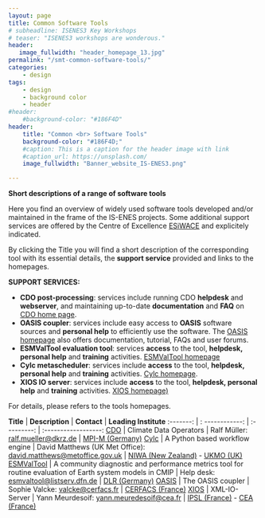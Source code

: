 ```yaml
---
layout: page
title: Common Software Tools
# subheadline: ISENES3 Key Workshops
# teaser: "ISENES3 workshops are wonderous."
header:
   image_fullwidth: "header_homepage_13.jpg"
permalink: "/smt-common-software-tools/"
categories:
    - design
tags:
    - design
    - background color
    - header
#header:
    #background-color: "#186F4D"
header:
    title: "Common <br> Software Tools"
    background-color: "#186F4D;"
    #caption: This is a caption for the header image with link
    #caption_url: https://unsplash.com/
    image_fullwidth: "Banner_website_IS-ENES3.png"

---
```


**Short descriptions of a range of software tools**

Here you find an overview of widely used software tools developed and/or maintained in the frame of the IS-ENES projects. Some additional support services are offered by the Centre of Excellence [ESiWACE](https://www.esiwace.eu/) and explicitely indicated.

By clicking the Title you will find a short description of the corresponding tool with its essential details, the **support service** provided and links to the homepages.

**SUPPORT SERVICES:**
- **CDO post-processing**: services include running CDO **helpdesk** and **webserver**, and maintaining up-to-date **documentation** and **FAQ** on [CDO home page](https://code.mpimet.mpg.de/projects/cdo/wiki).
- **OASIS coupler**: services include easy access to **OASIS** software sources and **personal help** to efficiently use the software. The [OASIS homepage](https://oasis.cerfacs.fr/en/) also offers documentation, tutorial, FAQs and user forums.
- **ESMValTool evaluation tool**: services **access** to the tool, **helpdesk, personal help** and **training** activities. [ESMValTool homepage](https://www.esmvaltool.org/)
- **Cylc metascheduler**: services include **access** to the tool, **helpdesk, personal help** and **training** activities. [Cylc homepage](https://cylc.github.io/).
- **XIOS IO server**: services include **access** to the tool, **helpdesk, personal help** and **training** activities. [XIOS homepage)](https://forge.ipsl.jussieu.fr/ioserver)
 

For details, please refers to the tools homepages.

**Title** | **Description** | **Contact** | **Leading Institute**
:-------: | : ------------: | :---------: | :------------------:
[CDO](https://is-enes3.github.io/IS-ENES-Website/smt-common-software-tools-detailed#cdo-detailed) | Climate Data Operators | Ralf Müller: <ralf.mueller@dkrz.de> | [MPI-M (Germany)](https://mpimet.mpg.de/en/home.html)
[Cylc](https://is-enes3.github.io/IS-ENES-Website/smt-common-software-tools-detailed#cylc-detailed) | A Python based workflow engine | David Matthews (UK Met Office): <david.matthews@metoffice.gov.uk> | [NIWA (New Zealand)](https://niwa.co.nz/) - [UKMO (UK)](https://www.metoffice.gov.uk/)
[ESMValTool](https://is-enes3.github.io/IS-ENES-Website/smt-common-software-tools-detailed#esmvaltool-detailed) | A community diagnostic and performance metrics tool for routine evaluation of Earth system models in CMIP | Help desk: <esmvaltool@listserv.dfn.de> | [DLR (Germany)](https://www.dlr.de/EN/Home/home_node.html)
[OASIS](https://is-enes3.github.io/IS-ENES-Website/smt-common-software-tools-detailed#oasis-detailed) | The OASIS coupler | Sophie Valcke: <valcke@cerfacs.fr> | [CERFACS (France)](https://cerfacs.fr/en/)
[XIOS](https://is-enes3.github.io/IS-ENES-Website/smt-common-software-tools-detailed#xios-detailed) | XML-IO-Server | Yann Meurdesoif: <yann.meuredesoif@cea.fr> | [IPSL (France)](https://www.ipsl.fr/en/home-en/) - [CEA (France)](https://www.cea.fr/english/Pages/Welcome.aspx)
